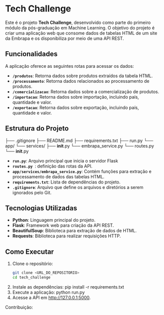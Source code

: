 # Tech Challenge

Este é o projeto **Tech Challenge**, desenvolvido como parte do primeiro módulo da pós-graduação em Machine Learning. O objetivo do projeto é criar uma aplicação web que consome dados de tabelas HTML de um site da Embrapa e os disponibiliza por meio de uma API REST.

## Funcionalidades

A aplicação oferece as seguintes rotas para acessar os dados:

- **`/produtos`**: Retorna dados sobre produtos extraídos da tabela HTML.
- **`/processamento`**: Retorna dados relacionados ao processamento de produtos.
- **`/comercializacao`**: Retorna dados sobre a comercialização de produtos.
- **`/importacao`**: Retorna dados sobre importação, incluindo país, quantidade e valor.
- **`/exportacao`**: Retorna dados sobre exportação, incluindo país, quantidade e valor.

## Estrutura do Projeto
 ├── .gitignore 
 ├── README.md 
 ├── requirements.txt 
 ├── run.py 
    └── app/ 
    └── services/ 
        ├── __init__.py 
        └── embrapa_service.py
   └── routes.py
   └── __init__.py

- **`run.py`**: Arquivo principal que inicia o servidor Flask
- **`routes.py `**: definição das rotas da API.
- **`app/services/embrapa_service.py`**: Contém funções para extração e processamento de dados das tabelas HTML.
- **`requirements.txt`**: Lista de dependências do projeto.
- **`.gitignore`**: Arquivo que define os arquivos e diretórios a serem ignorados pelo Git.

## Tecnologias Utilizadas

- **Python**: Linguagem principal do projeto.
- **Flask**: Framework web para criação da API REST.
- **BeautifulSoup**: Biblioteca para extração de dados de HTML.
- **Requests**: Biblioteca para realizar requisições HTTP.

## Como Executar

1. Clone o repositório:
   ```bash
   git clone <URL_DO_REPOSITORIO>
   cd tech_challenge
2. Instale as dependências:
   pip install -r requirements.txt
3. Execute a aplicação:
   python run.py
4. Acesse a API em http://127.0.0.1:5000.

Contribuição: